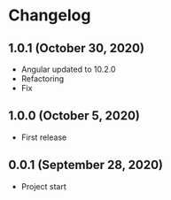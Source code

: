 # Changelog

## 1.0.1 (October 30, 2020)
- Angular updated to 10.2.0
- Refactoring
- Fix

## 1.0.0 (October 5, 2020)
- First release

## 0.0.1 (September 28, 2020)
- Project start

